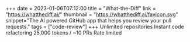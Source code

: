 +++
date = 2023-01-06T07:12:00
title = "What-the-Diff"
link = "https://whatthediff.ai/"
thumbnail = "https://whatthediff.ai/favicon.svg"
snippet="The AI powered GitHub app that helps you review your pull requests."
tags = ["code-review"]
+++
Unlimited repositories
Instant code refactoring
25,000 tokens / ~10 PRs
Rate limited
